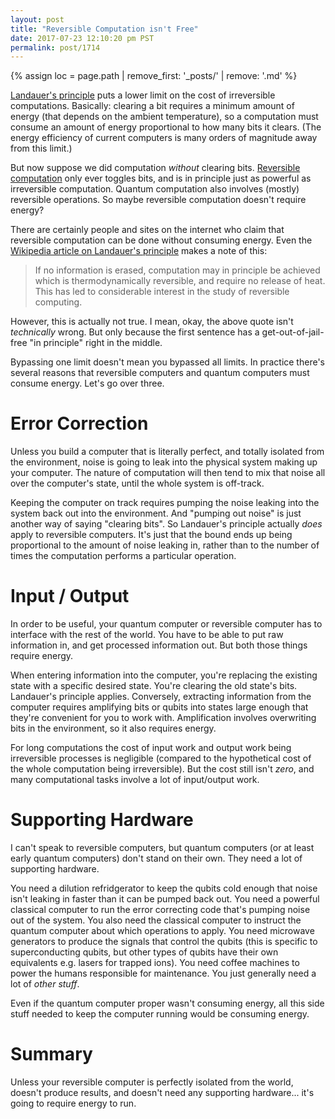 ```yaml
---
layout: post
title: "Reversible Computation isn't Free"
date: 2017-07-23 12:10:20 pm PST
permalink: post/1714
---
```


{% assign loc = page.path | remove_first: '_posts/' | remove: '.md' %}

[Landauer's principle](https://en.wikipedia.org/wiki/Landauer%27s_principle) puts a lower limit on the cost of irreversible computations.
Basically: clearing a bit requires a minimum amount of energy (that depends on the ambient temperature), so a computation must consume an amount of energy proportional to how many bits it clears.
(The energy efficiency of current computers is many orders of magnitude away from this limit.)

But now suppose we did computation *without* clearing bits.
[Reversible computation](https://en.wikipedia.org/wiki/Reversible_computing) only ever toggles bits, and is in principle just as powerful as irreversible computation.
Quantum computation also involves (mostly) reversible operations.
So maybe reversible computation doesn't require energy?

There are certainly people and sites on the internet who claim that reversible computation can be done without consuming energy.
Even the [Wikipedia article on Landauer's principle](https://en.wikipedia.org/wiki/Landauer%27s_principle) makes a note of this:

> If no information is erased, computation may in principle be achieved which is thermodynamically reversible, and require no release of heat.
> This has led to considerable interest in the study of reversible computing.

However, this is actually not true.
I mean, okay, the above quote isn't *technically* wrong.
But only because the first sentence has a get-out-of-jail-free "in principle" right in the middle.

Bypassing one limit doesn't mean you bypassed all limits.
In practice there's several reasons that reversible computers and quantum computers must consume energy.
Let's go over three.

# Error Correction

Unless you build a computer that is literally perfect, and totally isolated from the environment, noise is going to leak into the physical system making up your computer.
The nature of computation will then tend to mix that noise all over the computer's state, until the whole system is off-track.

Keeping the computer on track requires pumping the noise leaking into the system back out into the environment.
And "pumping out noise" is just another way of saying "clearing bits".
So Landauer's principle actually *does* apply to reversible computers.
It's just that the bound ends up being proportional to the amount of noise leaking in, rather than to the number of times the computation performs a particular operation.

# Input / Output

In order to be useful, your quantum computer or reversible computer has to interface with the rest of the world.
You have to be able to put raw information in, and get processed information out.
But both those things require energy.

When entering information into the computer, you're replacing the existing state with a specific desired state.
You're clearing the old state's bits.
Landauer's principle applies.
Conversely, extracting information from the computer requires amplifying bits or qubits into states large enough that they're convenient for you to work with.
Amplification involves overwriting bits in the environment, so it also requires energy.

For long computations the cost of input work and output work being irreversible processes is negligible (compared to the hypothetical cost of the whole computation being irreversible).
But the cost still isn't *zero*, and many computational tasks involve a lot of input/output work.

# Supporting Hardware

I can't speak to reversible computers, but quantum computers (or at least early quantum computers) don't stand on their own.
They need a lot of supporting hardware.

You need a dilution refridgerator to keep the qubits cold enough that noise isn't leaking in faster than it can be pumped back out.
You need a powerful classical computer to run the error correcting code that's pumping noise out of the system.
You also need the classical computer to instruct the quantum computer about which operations to apply.
You need microwave generators to produce the signals that control the qubits (this is specific to superconducting qubits, but other types of qubits have their own equivalents e.g. lasers for trapped ions).
You need coffee machines to power the humans responsible for maintenance.
You just generally need a lot of *other stuff*.

Even if the quantum computer proper wasn't consuming energy, all this side stuff needed to keep the computer running would be consuming energy.

# Summary

Unless your reversible computer is perfectly isolated from the world, doesn't produce results, and doesn't need any supporting hardware... it's going to require energy to run.
